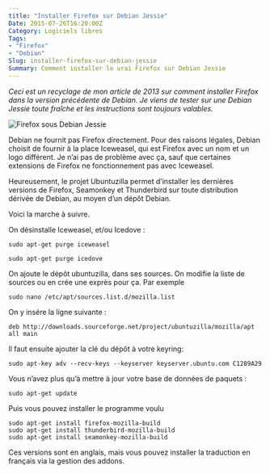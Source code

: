 ```yaml
---
title: "Installer Firefox sur Debian Jessie"
Date: 2015-07-26T16:20:00Z
Category: Logiciels libres
Tags: 
- "Firefox"
- "Debian"
Slug: installer-firefox-sur-debian-jessie
Summary: Comment installer le vrai Firefox sur Debian Jessie
---
```



*Ceci est un recyclage de mon article de 2013 sur comment installer Firefox dans la version précédente de Debian. Je viens de tester sur une Debian Jessie toute fraîche et les instructions sont toujours valables.*

![Firefox sous Debian Jessie](/img/firefox-debian-jessie.png)

Debian ne fournit pas Firefox directement. Pour des raisons légales, Debian choisit de fournir à la place Iceweasel, qui est Firefox avec un nom et un logo différent. Je n’ai pas de problème avec ça, sauf que certaines extensions de Firefox ne fonctionnement pas avec Iceweasel.

Heureusement, le projet Ubuntuzilla permet d’installer les dernières versions de Firefox, Seamonkey et Thunderbird sur toute distribution dérivée de Debian, au moyen d’un dépôt Debian.

Voici la marche à suivre.

On désinstalle Iceweasel, et/ou Icedove :

    sudo apt-get purge iceweasel

    sudo apt-get purge icedove

On ajoute le dépôt ubuntuzilla, dans ses sources.
On modifie la liste de sources ou en crée une exprès pour ça. Par exemple

    sudo nano /etc/apt/sources.list.d/mozilla.list

On y insére la ligne suivante :

    deb http://downloads.sourceforge.net/project/ubuntuzilla/mozilla/apt all main

Il faut ensuite ajouter la clé du dépôt à votre keyring:

    sudo apt-key adv --recv-keys --keyserver keyserver.ubuntu.com C1289A29

Vous n’avez plus qu’à mettre à jour votre base de données de paquets :

    sudo apt-get update

Puis vous pouvez installer le programme voulu

    sudo apt-get install firefox-mozilla-build
    sudo apt-get install thunderbird-mozilla-build
    sudo apt-get install seamonkey-mozilla-build

Ces versions sont en anglais, mais vous pouvez installer la traduction en français via la gestion des addons.

